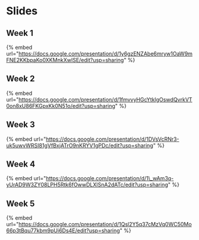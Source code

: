 # Slides

## **Week 1** 

{% embed url="https://docs.google.com/presentation/d/1y6gzENZAbe6mryw1OaW9mFNE2KKbpaKo0XKMnkXwISE/edit?usp=sharing" %}

## Week 2

{% embed url="https://docs.google.com/presentation/d/1fmvvyHGcYtklgOswdQvrkVT0on8xU86FKGpxKk0N51o/edit?usp=sharing" %}

## Week 3

{% embed url="https://docs.google.com/presentation/d/1DVsVcRNr3-uk5uwvWRSI81gVfBxjATrO9nKRYV1gPDc/edit?usp=sharing" %}

## Week 4

{% embed url="https://docs.google.com/presentation/d/1\_wAm3q-yUrAD9W3ZY08LPH5Rtk6fOwwDLXlSnA2dATc/edit?usp=sharing" %}

## Week 5

{% embed url="https://docs.google.com/presentation/d/1Qsl2Y5q37cMzVq0WC50Mo66p3tBqu77kbm9pUi6Ds4E/edit?usp=sharing" %}

